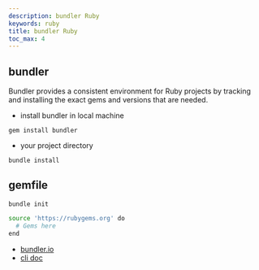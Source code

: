 ```yaml
---
description: bundler Ruby
keywords: ruby
title: bundler Ruby
toc_max: 4
---
```


## bundler

Bundler provides a consistent environment for Ruby projects by tracking and installing the exact gems and versions that are needed.

* install bundler in local machine

`gem install bundler`

* your project directory

`bundle install`

## gemfile

`bundle init`

```bash
source 'https://rubygems.org' do
  # Gems here
end
```

* [bundler.io](http://bundler.io)
* [cli doc](http://bundler.io/man/bundle-install.1.html)
